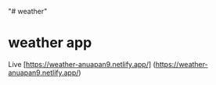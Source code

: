 "# weather"

# weather app

Live [https://weather-anuapan9.netlify.app/] (https://weather-anuapan9.netlify.app/)
